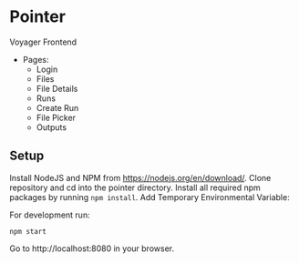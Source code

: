 # Pointer

Voyager Frontend

- Pages:
  - Login
  - Files
  - File Details
  - Runs
  - Create Run
  - File Picker
  - Outputs

## Setup

Install NodeJS and NPM from https://nodejs.org/en/download/.
Clone repository and cd into the pointer directory.
Install all required npm packages by running `npm install`.
Add Temporary Environmental Variable:

For development run:

`npm start`

Go to http://localhost:8080 in your browser.
